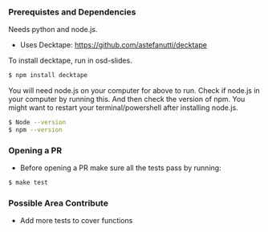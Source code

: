 ### Prerequistes and Dependencies
Needs python and node.js.

- Uses Decktape: https://github.com/astefanutti/decktape

To install decktape, run in osd-slides.
```sh
$ npm install decktape
```
You will need node.js on your computer for above to run.
Check if node.js in your computer by running this. And then check the version of npm.
You might want to restart your terminal/powershell after installing node.js.
```sh
$ Node --version
$ npm --version
```

### Opening a PR
- Before opening a PR make sure all the tests pass by running:
```sh
$ make test
```

### Possible Area Contribute
- Add more tests to cover functions